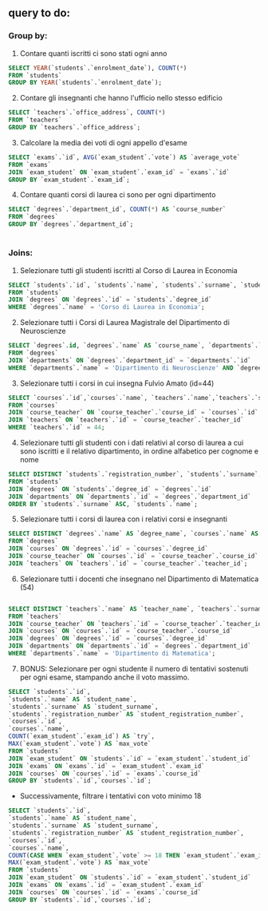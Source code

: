 ## query to do:

### Group by:
1. Contare quanti iscritti ci sono stati ogni anno
```sql
SELECT YEAR(`students`.`enrolment_date`), COUNT(*)
FROM `students`
GROUP BY YEAR(`students`.`enrolment_date`);
```

2. Contare gli insegnanti che hanno l'ufficio nello stesso edificio
```sql
SELECT `teachers`.`office_address`, COUNT(*)
FROM `teachers`
GROUP BY `teachers`.`office_address`;
```

3. Calcolare la media dei voti di ogni appello d'esame
```sql
SELECT `exams`.`id`, AVG(`exam_student`.`vote`) AS `average_vote`
FROM `exams`
JOIN `exam_student` ON `exam_student`.`exam_id` = `exams`.`id`
GROUP BY `exam_student`.`exam_id`;
```

4. Contare quanti corsi di laurea ci sono per ogni dipartimento
```sql
SELECT `degrees`.`department_id`, COUNT(*) AS `course_number`
FROM `degrees`
GROUP BY `degrees`.`department_id`;
```

#
#

### Joins:
1. Selezionare tutti gli studenti iscritti al Corso di Laurea in Economia

```sql
SELECT `students`.`id`, `students`.`name`, `students`.`surname`, `students`.`degree_id`, `degrees`.`name`
FROM `students`
JOIN `degrees` ON `degrees`.`id` = `students`.`degree_id`
WHERE `degrees`.`name` = 'Corso di Laurea in Economia';
```

2. Selezionare tutti i Corsi di Laurea Magistrale del Dipartimento di Neuroscienze
```sql
SELECT `degrees`.id, `degrees`.`name` AS `course_name`, `departments`.`name` AS `department`
FROM `degrees`
JOIN `departments` ON `degrees`.`department_id` = `departments`.`id`
WHERE `departments`.`name` = 'Dipartimento di Neuroscienze' AND `degrees`.`level` = 'magistrale';
```

3. Selezionare tutti i corsi in cui insegna Fulvio Amato (id=44)
```sql
SELECT `courses`.`id`,`courses`.`name`, `teachers`.`name`,`teachers`.`surname`
FROM `courses`
JOIN `course_teacher` ON `course_teacher`.`course_id` = `courses`.`id`
JOIN `teachers` ON `teachers`.`id` = `course_teacher`.`teacher_id`
WHERE `teachers`.`id` = 44;
```

4. Selezionare tutti gli studenti con i dati relativi al corso di laurea a cui sono iscritti e il relativo dipartimento, in ordine alfabetico per cognome e nome
```sql
SELECT DISTINCT `students`.`registration_number`, `students`.`surname`,`students`.`name`,`degrees`.`name` AS `degree`,`departments`.`name` AS `department`
FROM `students`
JOIN `degrees` ON `students`.`degree_id` = `degrees`.`id`
JOIN `departments` ON `departments`.`id` = `degrees`.`department_id`
ORDER BY `students`.`surname` ASC, `students`.`name`;
```

5. Selezionare tutti i corsi di laurea con i relativi corsi e insegnanti
```sql
SELECT DISTINCT `degrees`.`name` AS `degree_name`, `courses`.`name` AS `course_name`, `teachers`.`name` AS `teacher_name`,`teachers`.`surname` AS `teacher_surname`
FROM `degrees`
JOIN `courses` ON `degrees`.`id` = `courses`.`degree_id`
JOIN `course_teacher` ON `courses`.`id` = `course_teacher`.`course_id`
JOIN `teachers` ON `teachers`.`id` = `course_teacher`.`teacher_id`;
```

6. Selezionare tutti i docenti che insegnano nel Dipartimento di Matematica (54)
```sql

SELECT DISTINCT `teachers`.`name` AS `teacher_name`, `teachers`.`surname` AS `teacher_surname`,`departments`.`name`
FROM `teachers`
JOIN `course_teacher` ON `teachers`.`id` = `course_teacher`.`teacher_id`
JOIN `courses` ON `courses`.`id` = `course_teacher`.`course_id`
JOIN `degrees` ON `degrees`.`id` = `courses`.`degree_id`
JOIN `departments` ON `departments`.`id` = `degrees`.`department_id`
WHERE `departments`.`name` = 'Dipartimento di Matematica';

```

7. BONUS: Selezionare per ogni studente il numero di tentativi sostenuti per ogni esame, stampando anche il voto massimo.
```sql
SELECT `students`.`id`,
`students`.`name` AS `student_name`,
`students`.`surname` AS `student_surname`,
`students`.`registration_number` AS `student_registration_number`,
`courses`.`id`,
`courses`.`name`,
COUNT(`exam_student`.`exam_id`) AS `try`,
MAX(`exam_student`.`vote`) AS `max_vote`
FROM `students`
JOIN `exam_student` ON `students`.`id` = `exam_student`.`student_id`
JOIN `exams` ON `exams`.`id` = `exam_student`.`exam_id`
JOIN `courses` ON `courses`.`id` = `exams`.`course_id`
GROUP BY `students`.`id`,`courses`.`id`;
```
-  Successivamente, filtrare i tentativi con voto minimo 18
```sql
SELECT `students`.`id`,
`students`.`name` AS `student_name`,
`students`.`surname` AS `student_surname`,
`students`.`registration_number` AS `student_registration_number`,
`courses`.`id`,
`courses`.`name`,
COUNT(CASE WHEN `exam_student`.`vote` >= 18 THEN `exam_student`.`exam_id` END) AS `try`,
MAX(`exam_student`.`vote`) AS `max_vote`
FROM `students`
JOIN `exam_student` ON `students`.`id` = `exam_student`.`student_id`
JOIN `exams` ON `exams`.`id` = `exam_student`.`exam_id`
JOIN `courses` ON `courses`.`id` = `exams`.`course_id`
GROUP BY `students`.`id`,`courses`.`id`;
```